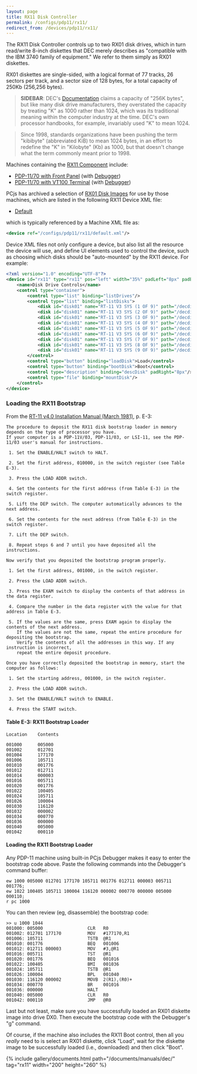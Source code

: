 ```yaml
---
layout: page
title: RX11 Disk Controller
permalink: /configs/pdp11/rx11/
redirect_from: /devices/pdp11/rx11/
---
```


The RX11 Disk Controller controls up to two RX01 disk drives, which in turn read/write 8-inch diskettes that DEC
merely describes as "compatible with the IBM 3740 family of equipment."  We refer to them simply as RX01 diskettes.

RX01 diskettes are single-sided, with a logical format of 77 tracks, 26 sectors per track, and a sector size of 128
bytes, for a total capacity of 250Kb (256,256 bytes).

> **SIDEBAR**: DEC's [Documentation](#documents) claims a capacity of "256K bytes", but like many disk drive
manufacturers, they overstated the capacity by treating "K" as 1000 rather than 1024, which was its traditional meaning
within the computer industry at the time.  DEC's own processor handbooks, for example, invariably used "K" to mean 1024.

> Since 1998, standards organizations have been pushing the term "kibibyte" (abbreviated KiB) to mean 1024 bytes,
in an effort to redefine the "K" in "Kilobyte" (Kb) as 1000, but that doesn't change what the term commonly meant prior
to 1998.

Machines containing the [RX11 Component](/machines/dec/pdp11/lib/rx11.js) include:

- [PDP-11/70 with Front Panel](/machines/dec/pdp11/1170/panel/) (with [Debugger](/machines/dec/pdp11/1170/panel/debugger/))
- [PDP-11/70 with VT100 Terminal](/machines/dec/pdp11/1170/vt100/) (with [Debugger](/machines/dec/pdp11/1170/vt100/debugger/))

PCjs has archived a selection of [RX01 Disk Images](/software/dec/pdp11/disks/rx01/) for use by those machines, which are listed in
the following RX11 Device XML file:

- [Default](/configs/pdp11/rx11/default.xml)

which is typically referenced by a Machine XML file as:

```xml
<device ref="/configs/pdp11/rx11/default.xml"/>
```
		
Device XML files not only configure a device, but also list all the resource the device will use, and define UI elements
used to control the device, such as choosing which disks should be "auto-mounted" by the RX11 device.  For example:

```xml
<?xml version="1.0" encoding="UTF-8"?>
<device id="rx11" type="rx11" pos="left" width="35%" padLeft="8px" padBottom="8px">
    <name>Disk Drive Controls</name>
    <control type="container">
        <control type="list" binding="listDrives"/>
        <control type="list" binding="listDisks">
            <disk id="disk01" name="RT-11 V3 SYS (1 OF 9)" path="/decdisks/pdp11/rx01/RX01-RT11-V03-1.json"/>
            <disk id="disk01" name="RT-11 V3 SYS (2 OF 9)" path="/decdisks/pdp11/rx01/RX01-RT11-V03-2.json"/>
            <disk id="disk01" name="RT-11 V3 SYS (3 OF 9)" path="/decdisks/pdp11/rx01/RX01-RT11-V03-3.json"/>
            <disk id="disk01" name="RT-11 V3 SYS (4 OF 9)" path="/decdisks/pdp11/rx01/RX01-RT11-V03-4.json"/>
            <disk id="disk01" name="RT-11 V3 SYS (5 OF 9)" path="/decdisks/pdp11/rx01/RX01-RT11-V03-5.json"/>
            <disk id="disk01" name="RT-11 V3 SYS (6 OF 9)" path="/decdisks/pdp11/rx01/RX01-RT11-V03-6.json"/>
            <disk id="disk01" name="RT-11 V3 SYS (7 OF 9)" path="/decdisks/pdp11/rx01/RX01-RT11-V03-7.json"/>
            <disk id="disk01" name="RT-11 V3 SYS (8 OF 9)" path="/decdisks/pdp11/rx01/RX01-RT11-V03-8.json"/>
            <disk id="disk01" name="RT-11 V3 SYS (9 OF 9)" path="/decdisks/pdp11/rx01/RX01-RT11-V03-9.json"/>
        </control>
        <control type="button" binding="loadDisk">Load</control>
        <control type="button" binding="bootDisk">Boot</control>
        <control type="description" binding="descDisk" padRight="8px"/>
        <control type="file" binding="mountDisk"/>
    </control>
</device>
```

### Loading the RX11 Bootstrap

From the [RT-11 v4.0 Installation Manual (March 1981)](/software/dec/pdp11/disks/rk03/rt11v4/#documents), p. E-3:

	The procedure to deposit the RX11 disk bootstrap loader in memory depends on the type of processor you have.
	If your computer is a PDP-11V/03, PDP-11/03, or LSI-11, see the PDP-11/03 user's manual for instructions.
	
	 1. Set the ENABLE/HALT switch to HALT.
	
	 2. Set the first address, 010000, in the switch register (see Table E-3).
	
	 3. Press the LOAD ADDR switch.
	
	 4. Set the contents for the first address (from Table E-3) in the switch register.
	
	 5. Lift the DEP switch. The computer automatically advances to the next address.
	
	 6. Set the contents for the next address (from Table E-3) in the switch register.
	
	 7. Lift the DEP switch.
	
	 8. Repeat steps 6 and 7 until you have deposited all the instructions.
	
	Now verify that you deposited the bootstrap program properly.
	
	 1. Set the first address, 001000, in the switch register.
	
	 2. Press the LOAD ADDR switch.
	
	 3. Press the EXAM switch to display the contents of that address in the data register.

	 4. Compare the number in the data register with the value for that address in Table E-3.
	
	 5. If the values are the same, press EXAM again to display the contents of the next address.
		If the values are not the same, repeat the entire procedure for depositing the bootstrap.
		Verify the contents of all the addresses in this way. If any instruction is incorrect,
		repeat the entire deposit procedure.

	Once you have correctly deposited the bootstrap in memory, start the computer as follows:
	
	 1. Set the starting address, 001000, in the switch register.
	 
	 2. Press the LOAD ADDR switch.
	 
	 3. Set the ENABLE/HALT switch to ENABLE.
	 
	 4. Press the START switch.

#### Table E-3: RX11 Bootstrap Loader

	Location    Contents
	
	001000      005000
	001002      012701
	001004      177170
	001006      105711
	001010      001776
	001012      012711
	001014      000003
	001016      005711
	001020      001776
	001022      100405
	001024      105711
	001026      100004
	001030      116120
	001032      000002
	001034      000770
	001036      000000
	001040      005000
	001042      000110

#### Loading the RX11 Bootstrap Loader

Any PDP-11 machine using built-in PCjs Debugger makes it easy to enter the bootstrap code above.  Paste
the following commands into the Debugger's command buffer:

	ew 1000 005000 012701 177170 105711 001776 012711 000003 005711 001776;
	ew 1022 100405 105711 100004 116120 000002 000770 000000 005000 000110;
	r pc 1000

You can then review (eg, disassemble) the bootstrap code:

	>> u 1000 1044
	001000: 005000                 CLR   R0
	001002: 012701 177170          MOV   #177170,R1
	001006: 105711                 TSTB  @R1
	001010: 001776                 BEQ   001006
	001012: 012711 000003          MOV   #3,@R1
	001016: 005711                 TST   @R1
	001020: 001776                 BEQ   001016
	001022: 100405                 BMI   001036
	001024: 105711                 TSTB  @R1
	001026: 100004                 BPL   001040
	001030: 116120 000002          MOVB  2(R1),(R0)+
	001034: 000770                 BR    001016
	001036: 000000                 HALT 
	001040: 005000                 CLR   R0
	001042: 000110                 JMP   @R0

Last but not least, make sure you have successfully loaded an RX01 diskette image into drive DX0.  Then execute the
bootstrap code with the Debugger's "g" command.

Of course, if the machine also includes the RX11 Boot control, then all you *really* need to is select an
RX01 diskette, click "Load", wait for the diskette image to be successfully loaded (i.e., downloaded) and then click
"Boot".

{% include gallery/documents.html path="/documents/manuals/dec/" tag="rx11" width="200" height="260" %}
